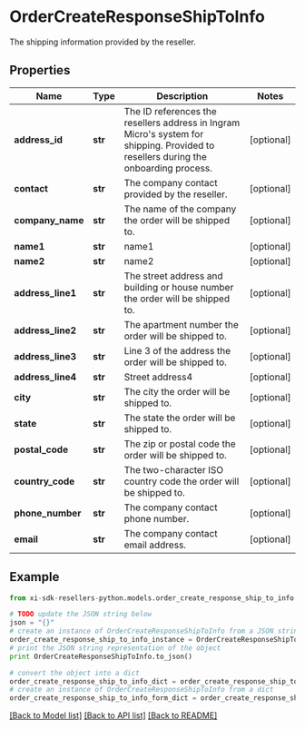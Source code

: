 # OrderCreateResponseShipToInfo

The shipping information provided by the reseller.

## Properties

Name | Type | Description | Notes
------------ | ------------- | ------------- | -------------
**address_id** | **str** | The ID references the resellers address in Ingram Micro&#39;s system for shipping. Provided to resellers during the onboarding process. | [optional] 
**contact** | **str** | The company contact provided by the reseller. | [optional] 
**company_name** | **str** | The name of the company the order will be shipped to. | [optional] 
**name1** | **str** | name1 | [optional] 
**name2** | **str** | name2 | [optional] 
**address_line1** | **str** | The street address and building or house number the order will be shipped to. | [optional] 
**address_line2** | **str** | The apartment number the order will be shipped to. | [optional] 
**address_line3** | **str** | Line 3 of the address the order will be shipped to. | [optional] 
**address_line4** | **str** | Street address4 | [optional] 
**city** | **str** | The city the order will be shipped to. | [optional] 
**state** | **str** | The state the order will be shipped to. | [optional] 
**postal_code** | **str** | The zip or postal code the order will be shipped to. | [optional] 
**country_code** | **str** | The two-character ISO country code the order will be shipped to. | [optional] 
**phone_number** | **str** | The company contact phone number. | [optional] 
**email** | **str** | The company contact email address. | [optional] 

## Example

```python
from xi-sdk-resellers-python.models.order_create_response_ship_to_info import OrderCreateResponseShipToInfo

# TODO update the JSON string below
json = "{}"
# create an instance of OrderCreateResponseShipToInfo from a JSON string
order_create_response_ship_to_info_instance = OrderCreateResponseShipToInfo.from_json(json)
# print the JSON string representation of the object
print OrderCreateResponseShipToInfo.to_json()

# convert the object into a dict
order_create_response_ship_to_info_dict = order_create_response_ship_to_info_instance.to_dict()
# create an instance of OrderCreateResponseShipToInfo from a dict
order_create_response_ship_to_info_form_dict = order_create_response_ship_to_info.from_dict(order_create_response_ship_to_info_dict)
```
[[Back to Model list]](../README.md#documentation-for-models) [[Back to API list]](../README.md#documentation-for-api-endpoints) [[Back to README]](../README.md)


